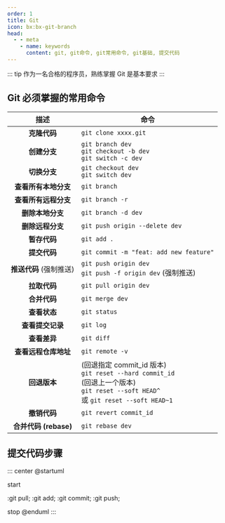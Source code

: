 ```yaml
---
order: 1
title: Git
icon: bx:bx-git-branch
head:
  - - meta
    - name: keywords
      content: git, git命令, git常用命令, git基础, 提交代码
---
```


::: tip
作为一名合格的程序员，熟练掌握 Git 是基本要求
:::

## Git 必须掌握的常用命令


|          描述           | 命令                                                                                                                                               |
| :---------------------: | -------------------------------------------------------------------------------------------------------------------------------------------------- |
|      **克隆代码**       | `git clone xxxx.git`                                                                                                                               |
|      **创建分支**       | `git branch dev` <br> `git checkout -b dev` <br> `git switch -c dev`                                                                               |
|      **切换分支**       | `git checkout dev` <br> `git switch dev`                                                                                                           |
|  **查看所有本地分支**   | `git branch`                                                                                                                                       |
|  **查看所有远程分支**   | `git branch -r`                                                                                                                                    |
|    **删除本地分支**     | `git branch -d dev`                                                                                                                                |
|    **删除远程分支**     | `git push origin --delete dev`                                                                                                                     |
|      **暂存代码**       | `git add .`                                                                                                                                        |
|      **提交代码**       | `git commit -m "feat: add new feature"`                                                                                                            |
| **推送代码** (强制推送) | `git push origin dev` <br> `git push -f origin dev`  (强制推送)                                                                                    |
|      **拉取代码**       | `git pull origin dev`                                                                                                                              |
|      **合并代码**       | `git merge dev`                                                                                                                                    |
|      **查看状态**       | `git status`                                                                                                                                       |
|    **查看提交记录**     | `git log`                                                                                                                                          |
|      **查看差异**       | `git diff`                                                                                                                                         |
|  **查看远程仓库地址**   | `git remote -v`                                                                                                                                    |
|      **回退版本**       | (回退指定 commit_id 版本) <br> `git reset --hard commit_id` <br> (回退上一个版本) <br> `git reset --soft HEAD^` <br>  或 `git reset --soft HEAD~1` |
|      **撤销代码**       | `git revert commit_id`                                                                                                                             |
|  **合并代码 (rebase)**  | `git rebase dev`                                                                                                                                   |

## 提交代码步骤

::: center
@startuml

start

:git pull;
:git add;
:git commit;
:git push;

stop
@enduml
:::